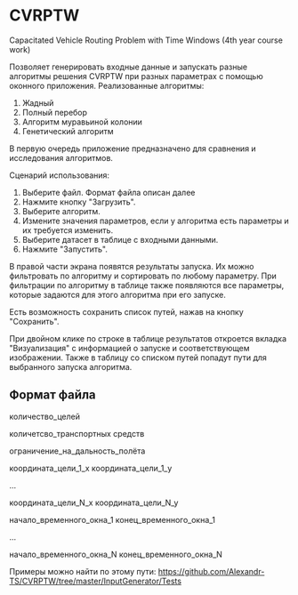 # CVRPTW
Capacitated Vehicle Routing Problem with Time Windows (4th year course work)

Позволяет генерировать входные данные и запускать разные алгоритмы решения CVRPTW при разных параметрах с помощью оконного приложения. Реализованные алгоритмы:
1) Жадный
2) Полный перебор
3) Алгоритм муравьиной колонии
4) Генетический алгоритм

В первую очередь приложение предназначено для сравнения и исследования алгоритмов. 

Сценарий использования:

1) Выберите файл. Формат файла описан далее
2) Нажмите кнопку "Загрузить".
3) Выберите алгоритм.
4) Измените значения параметров, если у алгоритма есть параметры и их требуется изменить.
5) Выберите датасет в таблице с входными данными.
6) Нажмите "Запустить".

В правой части экрана появятся результаты запуска. Их можно фильтровать по алгоритму и сортировать по любому параметру. При фильтрации по алгоритму в таблице также появляются все параметры, которые задаются для этого алгоритма при его запуске.

Есть возможность сохранить список путей, нажав на кнопку "Сохранить".

При двойном клике по строке в таблице результатов откроется вкладка "Визуализация" с информацией о запуске и соответствующем изображении. Также в таблицу со списком путей попадут пути для выбранного запуска алгоритма.

## Формат файла

количество_целей

количетсво_транспортных средств

ограничение_на_дальность_полёта

координата_цели_1_x координата_цели_1_y

...

координата_цели_N_x координата_цели_N_y

начало_временного_окна_1 конец_временного_окна_1

...

начало_временного_окна_N конец_временного_окна_N

Примеры можно найти по этому пути: https://github.com/Alexandr-TS/CVRPTW/tree/master/InputGenerator/Tests